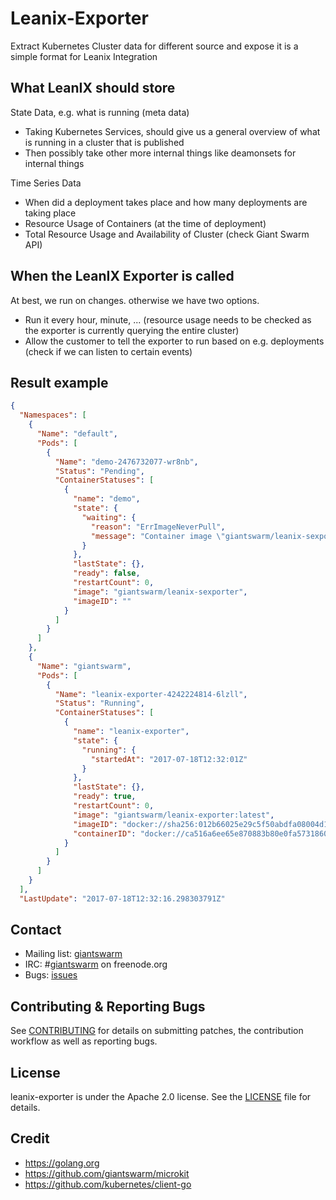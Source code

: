 # Leanix-Exporter

Extract Kubernetes Cluster data for different source and expose it is a simple format for Leanix Integration

## What LeanIX should store

State Data, e.g. what is running (meta data)
 * Taking Kubernetes Services, should give us a general overview of what is running in a cluster that is published
 * Then possibly take other more internal things like deamonsets for internal things
 
Time Series Data
 * When did a deployment takes place and how many deployments are taking place
 * Resource Usage of Containers (at the time of deployment)
 * Total Resource Usage and Availability of Cluster (check Giant Swarm API)

## When the LeanIX Exporter is called

At best, we run on changes. otherwise we have two options.

 * Run it every hour, minute, ... (resource usage needs to be checked as the exporter is currently querying the entire cluster)
 * Allow the customer to tell the exporter to run based on e.g. deployments (check if we can listen to certain events)

## Result example

```json
{
  "Namespaces": [
    {
      "Name": "default",
      "Pods": [
        {
          "Name": "demo-2476732077-wr8nb",
          "Status": "Pending",
          "ContainerStatuses": [
            {
              "name": "demo",
              "state": {
                "waiting": {
                  "reason": "ErrImageNeverPull",
                  "message": "Container image \"giantswarm/leanix-sexporter\" is not present with pull policy of Never"
                }
              },
              "lastState": {},
              "ready": false,
              "restartCount": 0,
              "image": "giantswarm/leanix-sexporter",
              "imageID": ""
            }
          ]
        }
      ]
    },
    {
      "Name": "giantswarm",
      "Pods": [
        {
          "Name": "leanix-exporter-4242224814-6lzll",
          "Status": "Running",
          "ContainerStatuses": [
            {
              "name": "leanix-exporter",
              "state": {
                "running": {
                  "startedAt": "2017-07-18T12:32:01Z"
                }
              },
              "lastState": {},
              "ready": true,
              "restartCount": 0,
              "image": "giantswarm/leanix-exporter:latest",
              "imageID": "docker://sha256:012b66025e29c5f50abdfa08004d124dbffe90cfc6c216753980ff148781ae3d",
              "containerID": "docker://ca516a6ee65e870883b80e0fa57318600d3ed177ee88e56e9633f4d8e1a92754"
            }
          ]
        }
      ]
    }
  ],
  "LastUpdate": "2017-07-18T12:32:16.298303791Z"
```

## Contact

- Mailing list: [giantswarm](https://groups.google.com/forum/!forum/giantswarm)
- IRC: #[giantswarm](irc://irc.freenode.org:6667/#giantswarm) on freenode.org
- Bugs: [issues](https://github.com/giantswarm/leanix-exporter/issues)

## Contributing & Reporting Bugs

See [CONTRIBUTING](CONTRIBUTING.md) for details on submitting patches, the
contribution workflow as well as reporting bugs.

## License

leanix-exporter is under the Apache 2.0 license. See the [LICENSE](LICENSE) file
for details.

## Credit
- https://golang.org
- https://github.com/giantswarm/microkit
- https://github.com/kubernetes/client-go

